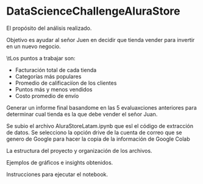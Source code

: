 # DataScienceChallengeAluraStore

El propósito del análisis realizado.

Objetivo es ayudar al señor Juen en decidir que tienda vender para invertir en un nuevo negocio.

\tLos puntos a trabajar son:

* Facturación total de cada tienda
* Categorías más populares
* Promedio de calificaciíon de los clientes
* Puntos más y menos vendidos
* Costo promedio de envío

Generar un informe final basandome en las 5 evaluaxciones anteriores para determinar cual tienda es la que debe vender el señor Juan.

Se subio el archivo AluraStoreLatam.ipynb que esl el código de extracción de datos.
Se selecciono la opción drive de la cuenta de correo que se genero de Google para hacer la copia de la información de Google Colab


La estructura del proyecto y organización de los archivos.

Ejemplos de gráficos e insights obtenidos.

Instrucciones para ejecutar el notebook.

